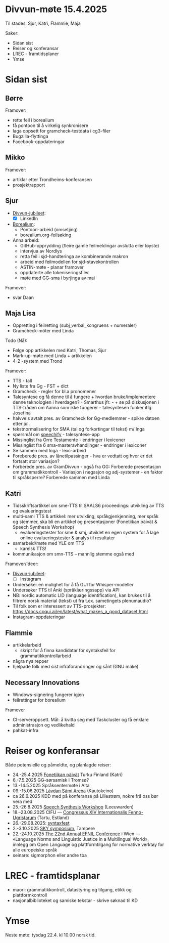 # Divvun-møte 15.4.2025

Til stades: Sjur, Katri, Flammie, Maja

Saker:

- Sidan sist
- Reiser og konferansar
- LREC - framtidsplaner
- Ymse

# Sidan sist

## Børre

Framover:

- rette feil i borealium
- få pontoon til å virkelig synkronisere
- laga oppsett for gramcheck-testdata i cg3-filer
- Bugzilla-flyttinga
- Facebook-oppdateringar

## Mikko

Framover:

- artiklar etter Trondheims-konferansen
- prosjektrapport

## Sjur

- [Divvun-jubileet](https://github.com/orgs/divvungiellatekno/projects/3):
    - [x] LinkedIn
- [Borealium](https://github.com/orgs/borealium/projects/1/views/1?groupedBy%5BcolumnId%5D=Parent+issue):
    - Pontoon-arbeid (omsetjing)
    - borealium.org-feilsøking
- Anna arbeid:
    - GitHub-opprydding (fleire gamle feilmeldingar avslutta eller løyste)
    - intervjua av Nordlys
    - retta feil i sjd-handteringa av kombinerande makron
    - arbeid med feilmodellen for sjd-stavekontrollen
    - ASTIN-møte - planar framover
    - oppdaterte alle tokeniseringsfiler
    - møte med GG-sma i byrjinga av mai

Framover:
- svar Daan

## Maja Lisa

- Oppretting i feilretting (subj_verbal_kongruens + numeraler)
- Gramcheck-möter med Linda

Todo (Nå):
- Følge opp artikkelen med Katri, Thomas, Sjur
- Mark-up-møte med Linda + artikkelen
- 4-2 -system med Trond

Framover:
- TTS - tall
- Ny liste fra Gg - FST + dict
- Gramcheck - regler for bl.a pronomener
- Talesyntese og få denne til å fungere + hvordan bruke/implementere denne teknologien  i hverdagen? - Smarthus jfr. - + se på diskusjonen i TTS-tråden om Aanna som ikke fungerer - talesyntesen funker iflg. Josefina
- halvveis avtalt pres. av Gramcheck for Gg-medlemmer - spikre datoen etter jul.
- tekstnormalisering for SMA (tal og forkortingar til tekst) m/ Inga 
- spørsmål om [speechify](https://speechify.com) - talesyntese-app
- Missinglist fra Orre Testamente  - endringer i lexiconer
- Missinglist fra 6 sma-masteravhandlinger - endringer i lexiconer
- Se sammen med Inga - lexc-arbeid
- Foreberede pres. av lånetilpassinger - hva er vedtatt og hvor er det fortsatt stor variasjon? 
- Forberede pres. av GramDivvun - også fra GG: Forberede presentasjon om grammatikkontroll - Variasjon i negasjon og adj-systemer - en faktor til språksperre? Forberede sammen med Linda 

## Katri

- Tidsskriftsartikkel om sme-TTS til SAALS6 proceedings: utvikling av TTS og evalueringstest
- multi-sami TTS & artikkel: mer utvikling, språkgjenkjenning, mer språk og stemmer, ska bli en artikkel og presentasjoner (Fonetiikan päivät & Speech Synthesis Workshop)
    - evalueringstester for sme & smj, utviklet en egen system for å lage online evalueringstester & analys til resultater
- samarbeid/møte med YLE om TTS
    - karelsk TTS!
- kommunikasjon om smn-TTS – mannlig stemme også med 

Framover/Ideer:

- [Divvun-jubileet](https://github.com/orgs/divvungiellatekno/projects/3):
    - [ ] Instagram
- Undersøker en mulighet for å få GUI for Whisper-modeller
- Undersøker TTS til Anki (språklæringssapp) via API
- NB: nordic automatic LID (language
  identification), kan brukes til å filtrere norsk
  material (tekst) ut fra t.ex. sametingets
  plenumaudio?
- Til folk som er interessert av TTS-prosjekter: <https://docs.coqui.ai/en/latest/what_makes_a_good_dataset.html>
- Instagram-oppdateringar

## Flammie

* artikkelarbeid
    * skript for å finna kandidatar for syntaksfeil for grammatikkontrollarbeid
* några nya repoer
* hjelpade folk med sist infraförandringer og sånt (GNU make)

## Necessary Innovations

- Windows-signering fungerer igjen
- feilrettingar for borealium

Framover
- CI-serveroppsett. Mål: å kvitta seg med Taskcluster og få enklare administrasjon og vedlikehald
- pahkat-infra

# Reiser og konferansar

Både potensielle og påmeldte, og planlagde reiser:

- 24.-25.4.2025 [Fonetiikan päivät](https://sites.utu.fi/fp2025/en/) Turku Finland (Katri)
- 6.-7.5.2025 GG-sørsamisk i Tromsø?
- 13.-14.5.2025 Språksentermøte i Alta
- 09.-15.06.2025 [Lávdan Sámi Arena](https://lavdansamiarena.com/en/home/) (Kautokeino)
- ca 26.6.2025 KDD med på konferanse på Lillestrøm, nokre frå oss bør vera med
- 25.-26.8.2025 [Speech Synthesis Workshop](https://blogs.helsinki.fi/ssw13-2025/) (Leeuwarden)
- 18.–23.08.2025 CIFU — [Congressus XIV Internationalis Fenno-Ugristarum](https://cifu14.ut.ee/symposium-b12/) (Tartu, Estland)
- 26.-29.08.2025: [syntaxfest](https://syntaxfest.github.io/syntaxfest25/)
- 2.-3.10.2025 [SKY symposium](https://events.tuni.fi/skysymposium2025/), Tampere
- 22.-24.10.2025 [The 22nd Annual EFNIL Conference](https://efnil.org/conferences/2025-vienna/) i Wien — «Language Norms and Linguistic Justice in a Multilingual World», innlegg om Open Language og plattformtilgang for normative verktøy for alle europeiske språk
- seinare: sigmorphon eller andre tba

# LREC - framtidsplanar

- maori: grammatikkontroll, datastyring og tilgang, etikk og plattformkontroll
- nasjonalbiblioteket og samiske tekstar - skrive søknad til KD

# Ymse

Neste møte: tysdag 22.4. kl 10.00 norsk tid.
